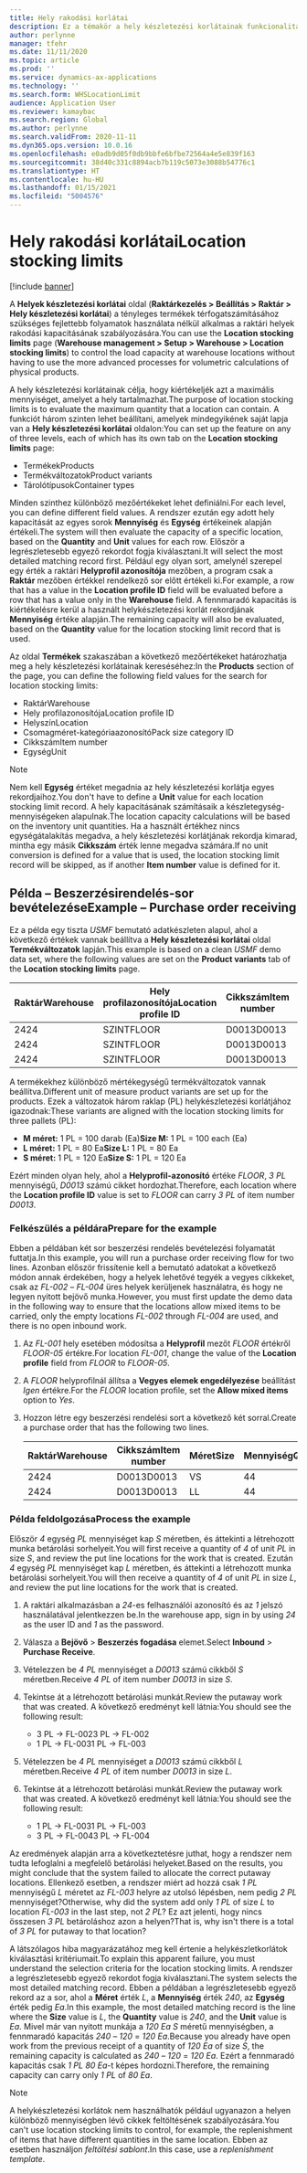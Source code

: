```yaml
---
title: Hely rakodási korlátai
description: Ez a témakör a hely készletezési korlátainak funkcionalitását írja le.
author: perlynne
manager: tfehr
ms.date: 11/11/2020
ms.topic: article
ms.prod: ''
ms.service: dynamics-ax-applications
ms.technology: ''
ms.search.form: WHSLocationLimit
audience: Application User
ms.reviewer: kamaybac
ms.search.region: Global
ms.author: perlynne
ms.search.validFrom: 2020-11-11
ms.dyn365.ops.version: 10.0.16
ms.openlocfilehash: e0adb9d05f0db9bbfe6bfbe72564a4e5e839f163
ms.sourcegitcommit: 38d40c331c8894acb7b119c5073e3088b54776c1
ms.translationtype: HT
ms.contentlocale: hu-HU
ms.lasthandoff: 01/15/2021
ms.locfileid: "5004576"
---
```

# <a name="location-stocking-limits"></a><span data-ttu-id="c8702-103">Hely rakodási korlátai</span><span class="sxs-lookup"><span data-stu-id="c8702-103">Location stocking limits</span></span>

[!include [banner](../includes/banner.md)]

<span data-ttu-id="c8702-104">A **Helyek készletezési korlátai** oldal (**Raktárkezelés \> Beállítás \> Raktár \> Hely készletezési korlátai**) a tényleges termékek térfogatszámításához szükséges fejlettebb folyamatok használata nélkül alkalmas a raktári helyek rakodási kapacitásának szabályozására.</span><span class="sxs-lookup"><span data-stu-id="c8702-104">You can use the **Location stocking limits** page (**Warehouse management \> Setup \> Warehouse \> Location stocking limits**) to control the load capacity at warehouse locations without having to use the more advanced processes for volumetric calculations of physical products.</span></span>

<span data-ttu-id="c8702-105">A hely készletezési korlátainak célja, hogy kiértékeljék azt a maximális mennyiséget, amelyet a hely tartalmazhat.</span><span class="sxs-lookup"><span data-stu-id="c8702-105">The purpose of location stocking limits is to evaluate the maximum quantity that a location can contain.</span></span> <span data-ttu-id="c8702-106">A funkciót három szinten lehet beállítani, amelyek mindegyikének saját lapja van a **Hely készletezési korlátai** oldalon:</span><span class="sxs-lookup"><span data-stu-id="c8702-106">You can set up the feature on any of three levels, each of which has its own tab on the **Location stocking limits** page:</span></span>

- <span data-ttu-id="c8702-107">Termékek</span><span class="sxs-lookup"><span data-stu-id="c8702-107">Products</span></span>
- <span data-ttu-id="c8702-108">Termékváltozatok</span><span class="sxs-lookup"><span data-stu-id="c8702-108">Product variants</span></span>
- <span data-ttu-id="c8702-109">Tárolótípusok</span><span class="sxs-lookup"><span data-stu-id="c8702-109">Container types</span></span>

<span data-ttu-id="c8702-110">Minden szinthez különböző mezőértékeket lehet definiálni.</span><span class="sxs-lookup"><span data-stu-id="c8702-110">For each level, you can define different field values.</span></span> <span data-ttu-id="c8702-111">A rendszer ezután egy adott hely kapacitását az egyes sorok **Mennyiség** és **Egység** értékeinek alapján értékeli.</span><span class="sxs-lookup"><span data-stu-id="c8702-111">The system will then evaluate the capacity of a specific location, based on the **Quantity** and **Unit** values for each row.</span></span> <span data-ttu-id="c8702-112">Először a legrészletesebb egyező rekordot fogja kiválasztani.</span><span class="sxs-lookup"><span data-stu-id="c8702-112">It will select the most detailed matching record first.</span></span> <span data-ttu-id="c8702-113">Például egy olyan sort, amelynél szerepel egy érték a raktári **Helyprofil azonosítója** mezőben, a program csak a **Raktár** mezőben értékkel rendelkező sor előtt értékeli ki.</span><span class="sxs-lookup"><span data-stu-id="c8702-113">For example, a row that has a value in the **Location profile ID** field will be evaluated before a row that has a value only in the **Warehouse** field.</span></span> <span data-ttu-id="c8702-114">A fennmaradó kapacitás is kiértékelésre kerül a használt helykészletezési korlát rekordjának **Mennyiség** értéke alapján.</span><span class="sxs-lookup"><span data-stu-id="c8702-114">The remaining capacity will also be evaluated, based on the **Quantity** value for the location stocking limit record that is used.</span></span>

<span data-ttu-id="c8702-115">Az oldal **Termékek** szakaszában a következő mezőértékeket határozhatja meg a hely készletezési korlátainak kereséséhez:</span><span class="sxs-lookup"><span data-stu-id="c8702-115">In the **Products** section of the page, you can define the following field values for the search for location stocking limits:</span></span>

- <span data-ttu-id="c8702-116">Raktár</span><span class="sxs-lookup"><span data-stu-id="c8702-116">Warehouse</span></span>
- <span data-ttu-id="c8702-117">Hely profilazonosítója</span><span class="sxs-lookup"><span data-stu-id="c8702-117">Location profile ID</span></span>
- <span data-ttu-id="c8702-118">Helyszín</span><span class="sxs-lookup"><span data-stu-id="c8702-118">Location</span></span>
- <span data-ttu-id="c8702-119">Csomagméret-kategóriaazonosító</span><span class="sxs-lookup"><span data-stu-id="c8702-119">Pack size category ID</span></span>
- <span data-ttu-id="c8702-120">Cikkszám</span><span class="sxs-lookup"><span data-stu-id="c8702-120">Item number</span></span>
- <span data-ttu-id="c8702-121">Egység</span><span class="sxs-lookup"><span data-stu-id="c8702-121">Unit</span></span>

> [!NOTE]
> <span data-ttu-id="c8702-122">Nem kell **Egység** értéket megadnia az hely készletezési korlátja egyes rekordjaihoz.</span><span class="sxs-lookup"><span data-stu-id="c8702-122">You don't have to define a **Unit** value for each location stocking limit record.</span></span> <span data-ttu-id="c8702-123">A hely kapacitásának számításaik a készletegység-mennyiségeken alapulnak.</span><span class="sxs-lookup"><span data-stu-id="c8702-123">The location capacity calculations will be based on the inventory unit quantities.</span></span> <span data-ttu-id="c8702-124">Ha a használt értékhez nincs egységátalakítás megadva, a hely készletezési korlátjának rekordja kimarad, mintha egy másik **Cikkszám** érték lenne megadva számára.</span><span class="sxs-lookup"><span data-stu-id="c8702-124">If no unit conversion is defined for a value that is used, the location stocking limit record will be skipped, as if another **Item number** value is defined for it.</span></span>

## <a name="example--purchase-order-receiving"></a><span data-ttu-id="c8702-125">Példa – Beszerzésirendelés-sor bevételezése</span><span class="sxs-lookup"><span data-stu-id="c8702-125">Example – Purchase order receiving</span></span>

<span data-ttu-id="c8702-126">Ez a példa egy tiszta *USMF* bemutató adatkészleten alapul, ahol a következő értékek vannak beállítva a **Hely készletezési korlátai** oldal **Termékváltozatok** lapján.</span><span class="sxs-lookup"><span data-stu-id="c8702-126">This example is based on a clean *USMF* demo data set, where the following values are set on the **Product variants** tab of the **Location stocking limits** page.</span></span>

| <span data-ttu-id="c8702-127">Raktár</span><span class="sxs-lookup"><span data-stu-id="c8702-127">Warehouse</span></span> | <span data-ttu-id="c8702-128">Hely profilazonosítója</span><span class="sxs-lookup"><span data-stu-id="c8702-128">Location profile ID</span></span> | <span data-ttu-id="c8702-129">Cikkszám</span><span class="sxs-lookup"><span data-stu-id="c8702-129">Item number</span></span> | <span data-ttu-id="c8702-130">Méret</span><span class="sxs-lookup"><span data-stu-id="c8702-130">Size</span></span> | <span data-ttu-id="c8702-131">Mennyiség</span><span class="sxs-lookup"><span data-stu-id="c8702-131">Quantity</span></span> | <span data-ttu-id="c8702-132">Egység</span><span class="sxs-lookup"><span data-stu-id="c8702-132">Unit</span></span> |
|-----------|---------------------|-------------|------|----------|------|
| <span data-ttu-id="c8702-133">24</span><span class="sxs-lookup"><span data-stu-id="c8702-133">24</span></span>        | <span data-ttu-id="c8702-134">SZINT</span><span class="sxs-lookup"><span data-stu-id="c8702-134">FLOOR</span></span>               | <span data-ttu-id="c8702-135">D0013</span><span class="sxs-lookup"><span data-stu-id="c8702-135">D0013</span></span>       | <span data-ttu-id="c8702-136">H</span><span class="sxs-lookup"><span data-stu-id="c8702-136">M</span></span>    | <span data-ttu-id="c8702-137">300</span><span class="sxs-lookup"><span data-stu-id="c8702-137">300</span></span>      | <span data-ttu-id="c8702-138">Darab</span><span class="sxs-lookup"><span data-stu-id="c8702-138">Ea</span></span>   |
| <span data-ttu-id="c8702-139">24</span><span class="sxs-lookup"><span data-stu-id="c8702-139">24</span></span>        | <span data-ttu-id="c8702-140">SZINT</span><span class="sxs-lookup"><span data-stu-id="c8702-140">FLOOR</span></span>               | <span data-ttu-id="c8702-141">D0013</span><span class="sxs-lookup"><span data-stu-id="c8702-141">D0013</span></span>       | <span data-ttu-id="c8702-142">L</span><span class="sxs-lookup"><span data-stu-id="c8702-142">L</span></span>    | <span data-ttu-id="c8702-143">240</span><span class="sxs-lookup"><span data-stu-id="c8702-143">240</span></span>      | <span data-ttu-id="c8702-144">Darab</span><span class="sxs-lookup"><span data-stu-id="c8702-144">Ea</span></span>   |
| <span data-ttu-id="c8702-145">24</span><span class="sxs-lookup"><span data-stu-id="c8702-145">24</span></span>        | <span data-ttu-id="c8702-146">SZINT</span><span class="sxs-lookup"><span data-stu-id="c8702-146">FLOOR</span></span>               | <span data-ttu-id="c8702-147">D0013</span><span class="sxs-lookup"><span data-stu-id="c8702-147">D0013</span></span>       | <span data-ttu-id="c8702-148">V</span><span class="sxs-lookup"><span data-stu-id="c8702-148">S</span></span>    | <span data-ttu-id="c8702-149">360</span><span class="sxs-lookup"><span data-stu-id="c8702-149">360</span></span>      | <span data-ttu-id="c8702-150">Darab</span><span class="sxs-lookup"><span data-stu-id="c8702-150">Ea</span></span>   |

<span data-ttu-id="c8702-151">A termékekhez különböző mértékegységű termékváltozatok vannak beállítva.</span><span class="sxs-lookup"><span data-stu-id="c8702-151">Different unit of measure product variants are set up for the products.</span></span> <span data-ttu-id="c8702-152">Ezek a változatok három raklap (PL) helykészletezési korlátjához igazodnak:</span><span class="sxs-lookup"><span data-stu-id="c8702-152">These variants are aligned with the location stocking limits for three pallets (PL):</span></span>

- <span data-ttu-id="c8702-153">**M méret:** 1 PL = 100 darab (Ea)</span><span class="sxs-lookup"><span data-stu-id="c8702-153">**Size M:** 1 PL = 100 each (Ea)</span></span>
- <span data-ttu-id="c8702-154">**L méret:** 1 PL = 80 Ea</span><span class="sxs-lookup"><span data-stu-id="c8702-154">**Size L:** 1 PL = 80 Ea</span></span>
- <span data-ttu-id="c8702-155">**S méret:** 1 PL = 120 Ea</span><span class="sxs-lookup"><span data-stu-id="c8702-155">**Size S:** 1 PL = 120 Ea</span></span>

<span data-ttu-id="c8702-156">Ezért minden olyan hely, ahol a **Helyprofil-azonosító** értéke *FLOOR*, *3* *PL* mennyiségű, *D0013* számú cikket hordozhat.</span><span class="sxs-lookup"><span data-stu-id="c8702-156">Therefore, each location where the **Location profile ID** value is set to *FLOOR* can carry *3* *PL* of item number *D0013*.</span></span>

### <a name="prepare-for-the-example"></a><span data-ttu-id="c8702-157">Felkészülés a példára</span><span class="sxs-lookup"><span data-stu-id="c8702-157">Prepare for the example</span></span>

<span data-ttu-id="c8702-158">Ebben a példában két sor beszerzési rendelés bevételezési folyamatát futtatja.</span><span class="sxs-lookup"><span data-stu-id="c8702-158">In this example, you will run a purchase order receiving flow for two lines.</span></span> <span data-ttu-id="c8702-159">Azonban először frissítenie kell a bemutató adatokat a következő módon annak érdekében, hogy a helyek lehetővé tegyék a vegyes cikkeket, csak az *FL-002* – *FL-004* üres helyek kerüljenek használatra, és hogy ne legyen nyitott bejövő munka.</span><span class="sxs-lookup"><span data-stu-id="c8702-159">However, you must first update the demo data in the following way to ensure that the locations allow mixed items to be carried, only the empty locations *FL-002* through *FL-004* are used, and there is no open inbound work.</span></span>

1. <span data-ttu-id="c8702-160">Az *FL-001* hely esetében módosítsa a **Helyprofil** mezőt *FLOOR* értékről *FLOOR-05* értékre.</span><span class="sxs-lookup"><span data-stu-id="c8702-160">For location *FL-001*, change the value of the **Location profile** field from *FLOOR* to *FLOOR-05*.</span></span>
1. <span data-ttu-id="c8702-161">A *FLOOR* helyprofilnál állítsa a **Vegyes elemek engedélyezése** beállítást *Igen* értékre.</span><span class="sxs-lookup"><span data-stu-id="c8702-161">For the *FLOOR* location profile, set the **Allow mixed items** option to *Yes*.</span></span>
1. <span data-ttu-id="c8702-162">Hozzon létre egy beszerzési rendelési sort a következő két sorral.</span><span class="sxs-lookup"><span data-stu-id="c8702-162">Create a purchase order that has the following two lines.</span></span>

    | <span data-ttu-id="c8702-163">Raktár</span><span class="sxs-lookup"><span data-stu-id="c8702-163">Warehouse</span></span> | <span data-ttu-id="c8702-164">Cikkszám</span><span class="sxs-lookup"><span data-stu-id="c8702-164">Item number</span></span> | <span data-ttu-id="c8702-165">Méret</span><span class="sxs-lookup"><span data-stu-id="c8702-165">Size</span></span> | <span data-ttu-id="c8702-166">Mennyiség</span><span class="sxs-lookup"><span data-stu-id="c8702-166">Quantity</span></span> | <span data-ttu-id="c8702-167">Egység</span><span class="sxs-lookup"><span data-stu-id="c8702-167">Unit</span></span> |
    |-----------|-------------|------|----------|------|
    | <span data-ttu-id="c8702-168">24</span><span class="sxs-lookup"><span data-stu-id="c8702-168">24</span></span>        | <span data-ttu-id="c8702-169">D0013</span><span class="sxs-lookup"><span data-stu-id="c8702-169">D0013</span></span>       | <span data-ttu-id="c8702-170">V</span><span class="sxs-lookup"><span data-stu-id="c8702-170">S</span></span>    | <span data-ttu-id="c8702-171">4</span><span class="sxs-lookup"><span data-stu-id="c8702-171">4</span></span>        | <span data-ttu-id="c8702-172">PL</span><span class="sxs-lookup"><span data-stu-id="c8702-172">PL</span></span>   |
    | <span data-ttu-id="c8702-173">24</span><span class="sxs-lookup"><span data-stu-id="c8702-173">24</span></span>        | <span data-ttu-id="c8702-174">D0013</span><span class="sxs-lookup"><span data-stu-id="c8702-174">D0013</span></span>       | <span data-ttu-id="c8702-175">L</span><span class="sxs-lookup"><span data-stu-id="c8702-175">L</span></span>    | <span data-ttu-id="c8702-176">4</span><span class="sxs-lookup"><span data-stu-id="c8702-176">4</span></span>        | <span data-ttu-id="c8702-177">PL</span><span class="sxs-lookup"><span data-stu-id="c8702-177">PL</span></span>   |

### <a name="process-the-example"></a><span data-ttu-id="c8702-178">Példa feldolgozása</span><span class="sxs-lookup"><span data-stu-id="c8702-178">Process the example</span></span>

<span data-ttu-id="c8702-179">Először *4* egység *PL* mennyiséget kap *S* méretben, és áttekinti a létrehozott munka betárolási sorhelyeit.</span><span class="sxs-lookup"><span data-stu-id="c8702-179">You will first receive a quantity of *4* of unit *PL* in size *S*, and review the put line locations for the work that is created.</span></span> <span data-ttu-id="c8702-180">Ezután *4* egység *PL* mennyiséget kap *L* méretben, és áttekinti a létrehozott munka betárolási sorhelyeit.</span><span class="sxs-lookup"><span data-stu-id="c8702-180">You will then receive a quantity of *4* of unit *PL* in size *L*, and review the put line locations for the work that is created.</span></span>

1. <span data-ttu-id="c8702-181">A raktári alkalmazásban a *24*-es felhasználói azonosító és az *1* jelszó használatával jelentkezzen be.</span><span class="sxs-lookup"><span data-stu-id="c8702-181">In the warehouse app, sign in by using *24* as the user ID and *1* as the password.</span></span>
1. <span data-ttu-id="c8702-182">Válasza a **Bejövő** \> **Beszerzés fogadása** elemet.</span><span class="sxs-lookup"><span data-stu-id="c8702-182">Select **Inbound** \> **Purchase Receive**.</span></span>
1. <span data-ttu-id="c8702-183">Vételezzen be *4* *PL* mennyiséget a *D0013* számú cikkből *S* méretben.</span><span class="sxs-lookup"><span data-stu-id="c8702-183">Receive *4* *PL* of item number *D0013* in size *S*.</span></span>
1. <span data-ttu-id="c8702-184">Tekintse át a létrehozott betárolási munkát.</span><span class="sxs-lookup"><span data-stu-id="c8702-184">Review the putaway work that was created.</span></span> <span data-ttu-id="c8702-185">A következő eredményt kell látnia:</span><span class="sxs-lookup"><span data-stu-id="c8702-185">You should see the following result:</span></span>

    - <span data-ttu-id="c8702-186">3 PL -\> FL-002</span><span class="sxs-lookup"><span data-stu-id="c8702-186">3 PL -\> FL-002</span></span>
    - <span data-ttu-id="c8702-187">1 PL -\> FL-003</span><span class="sxs-lookup"><span data-stu-id="c8702-187">1 PL -\> FL-003</span></span>

1. <span data-ttu-id="c8702-188">Vételezzen be *4* *PL* mennyiséget a *D0013* számú cikkből *L* méretben.</span><span class="sxs-lookup"><span data-stu-id="c8702-188">Receive *4* *PL* of item number *D0013* in size *L*.</span></span>
1. <span data-ttu-id="c8702-189">Tekintse át a létrehozott betárolási munkát.</span><span class="sxs-lookup"><span data-stu-id="c8702-189">Review the putaway work that was created.</span></span> <span data-ttu-id="c8702-190">A következő eredményt kell látnia:</span><span class="sxs-lookup"><span data-stu-id="c8702-190">You should see the following result:</span></span>

    - <span data-ttu-id="c8702-191">1 PL -\> FL-003</span><span class="sxs-lookup"><span data-stu-id="c8702-191">1 PL -\> FL-003</span></span>
    - <span data-ttu-id="c8702-192">3 PL -\> FL-004</span><span class="sxs-lookup"><span data-stu-id="c8702-192">3 PL -\> FL-004</span></span>

<span data-ttu-id="c8702-193">Az eredmények alapján arra a következtetésre juthat, hogy a rendszer nem tudta lefoglalni a megfelelő betárolási helyeket.</span><span class="sxs-lookup"><span data-stu-id="c8702-193">Based on the results, you might conclude that the system failed to allocate the correct putaway locations.</span></span> <span data-ttu-id="c8702-194">Ellenkező esetben, a rendszer miért ad hozzá csak *1* *PL* mennyiségű *L* méretet az *FL-003* helyre az utolsó lépésben, nem pedig *2* *PL* mennyiséget?</span><span class="sxs-lookup"><span data-stu-id="c8702-194">Otherwise, why did the system add only *1* *PL* of size *L* to location *FL-003* in the last step, not *2* *PL*?</span></span> <span data-ttu-id="c8702-195">Ez azt jelenti, hogy nincs összesen *3* *PL* betároláshoz azon a helyen?</span><span class="sxs-lookup"><span data-stu-id="c8702-195">That is, why isn't there is a total of *3* *PL* for putaway to that location?</span></span>

<span data-ttu-id="c8702-196">A látszólagos hiba magyarázatához meg kell értenie a helykészletkorlátok kiválasztási kritériumait.</span><span class="sxs-lookup"><span data-stu-id="c8702-196">To explain this apparent failure, you must understand the selection criteria for the location stocking limits.</span></span> <span data-ttu-id="c8702-197">A rendszer a legrészletesebb egyező rekordot fogja kiválasztani.</span><span class="sxs-lookup"><span data-stu-id="c8702-197">The system selects the most detailed matching record.</span></span> <span data-ttu-id="c8702-198">Ebben a példában a legrészletesebb egyező rekord az a sor, ahol a **Méret** érték *L*, a **Mennyiség** érték *240*, az **Egység** érték pedig *Ea*.</span><span class="sxs-lookup"><span data-stu-id="c8702-198">In this example, the most detailed matching record is the line where the **Size** value is *L*, the **Quantity** value is *240*, and the **Unit** value is *Ea*.</span></span> <span data-ttu-id="c8702-199">Mivel már van nyitott munkája a *120* *Ea* *S* méretű mennyiségben, a fennmaradó kapacitás *240* – *120* = *120* *Ea*.</span><span class="sxs-lookup"><span data-stu-id="c8702-199">Because you already have open work from the previous receipt of a quantity of *120* *Ea* of size *S*, the remaining capacity is calculated as *240* – *120* = *120* *Ea*.</span></span> <span data-ttu-id="c8702-200">Ezért a fennmaradó kapacitás csak *1* *PL* *80* *Ea*-t képes hordozni.</span><span class="sxs-lookup"><span data-stu-id="c8702-200">Therefore, the remaining capacity can carry only *1* *PL* of *80* *Ea*.</span></span>

> [!NOTE]
> <span data-ttu-id="c8702-201">A helykészletezési korlátok nem használhatók például ugyanazon a helyen különböző mennyiségben lévő cikkek feltöltésének szabályozására.</span><span class="sxs-lookup"><span data-stu-id="c8702-201">You can't use location stocking limits to control, for example, the replenishment of items that have different quantities in the same location.</span></span> <span data-ttu-id="c8702-202">Ebben az esetben használjon *feltöltési sablont*.</span><span class="sxs-lookup"><span data-stu-id="c8702-202">In this case, use a *replenishment template*.</span></span>
